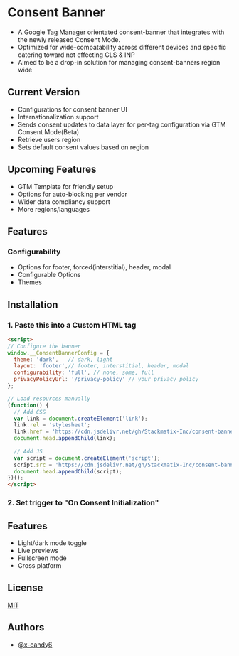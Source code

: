 
# Consent Banner

- A Google Tag Manager orientated consent-banner that integrates with the newly released Consent Mode. 
- Optimized for wide-compatability across different devices and specific catering toward not effecting CLS & INP
- Aimed to be a drop-in solution for managing consent-banners region wide

## Current Version
- Configurations for consent banner UI
- Internationalization support
- Sends consent updates to data layer for per-tag configuration via GTM Consent Mode(Beta)
- Retrieve users region
- Sets default consent values based on region

## Upcoming Features
- GTM Template for friendly setup
- Options for auto-blocking per vendor
- Wider data compliancy support
- More regions/languages

## Features
### Configurability
- Options for footer, forced(interstitial), header, modal
- Configurable Options
- Themes


## Installation
### 1. Paste this into a Custom HTML tag
```html 
<script>
// Configure the banner
window.__ConsentBannerConfig = {
  theme: 'dark',   // dark, light
  layout: 'footer',// footer, interstitial, header, modal
  configurability: 'full', // none, some, full
  privacyPolicyUrl: '/privacy-policy' // your privacy policy
};

// Load resources manually
(function() {
  // Add CSS
  var link = document.createElement('link');
  link.rel = 'stylesheet';
  link.href = 'https://cdn.jsdelivr.net/gh/Stackmatix-Inc/consent-banner@latest/dist/consent-banner.min.css';
  document.head.appendChild(link);
  
  // Add JS
  var script = document.createElement('script');
  script.src = 'https://cdn.jsdelivr.net/gh/Stackmatix-Inc/consent-banner@latest/dist/consent-banner.min.js';
  document.head.appendChild(script);
})();
</script>
```
### 2. Set trigger to "On Consent Initialization"

## Features

- Light/dark mode toggle
- Live previews
- Fullscreen mode
- Cross platform


## License

[MIT](https://choosealicense.com/licenses/mit/)


## Authors

- [@x-candy6](https://www.github.com/x-candy6)

